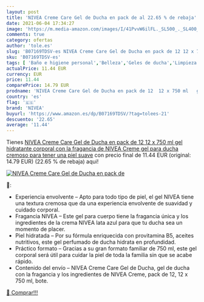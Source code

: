 ```yaml
---
layout: post
title: 'NIVEA Creme Care Gel de Ducha en pack de al 22.65 % de rebaja'
date: 2021-06-04 17:34:27
image: 'https://m.media-amazon.com/images/I/41PvvW6ilFL._SL500_._SL400_.jpg'
comments: true
category: ofertas
author: 'tole.es'
slug: 'B07169TDSV-es NIVEA Creme Care Gel de Ducha en pack de 12 12 x 750 ml...'
sku: 'B07169TDSV-es'
tags: [ 'Baño e higiene personal','Belleza','Geles de ducha','Limpieza personal','de','ducha','gel','nivea', ]
actualPrice: 11.44 EUR
currency: EUR
price: 11.44
comparePrice: 14.79 EUR
prodname: 'NIVEA Creme Care Gel de Ducha en pack de 12  12 x 750 ml   gel hidratante corporal con la fragancia de NIVEA Creme  gel para ducha cremoso para tener una piel suave'
country: 'es'
flag: '🇪🇸'
brand: 'NIVEA'
buyurl: 'https://www.amazon.es/dp/B07169TDSV/?tag=tolees-21'
descuento: '22.65'
average: '11.44'
---
```


Tienes [NIVEA Creme Care Gel de Ducha en pack de 12  12 x 750 ml   gel hidratante corporal con la fragancia de NIVEA Creme  gel para ducha cremoso para tener una piel suave](https://www.amazon.es/dp/B07169TDSV/?tag=tolees-21) con precio final de  11.44 EUR (original: 14.79 EUR) (22.65 %  de rebaja) aqui!

[![NIVEA Creme Care Gel de Ducha en pack de](https://m.media-amazon.com/images/I/41PvvW6ilFL._SL500_._SL400_.jpg)](https://www.amazon.es/dp/B07169TDSV/?tag=tolees-21)

🔎:

- Experiencia envolvente – Apto para todo tipo de piel, el gel NIVEA tiene una textura cremosa que da una experiencia envolvente de suavidad y cuidado corporal.
- Fragancia NIVEA – Este gel para cuerpo tiene la fragancia única y los ingredientes de la crema NIVEA lata azul para que tu ducha sea un momento de placer.
- Piel hidratada – Por su fórmula enriquecida con provitamina B5, aceites nutritivos, este gel perfumado de ducha hidrata en profundidad.
- Práctico formato – Gracias a su gran formato familiar de 750 ml, este gel corporal será útil para cuidar la piel de toda la familia sin que se acabe rápido.
- Contenido del envío – NIVEA Creme Care Gel de Ducha, gel de ducha con la fragancia y los ingredientes de NIVEA Creme, pack de 12, 12 x 750 ml, bote.

[🛒 Comprar!!!](https://www.amazon.es/dp/B07169TDSV/?tag=tolees-21)
